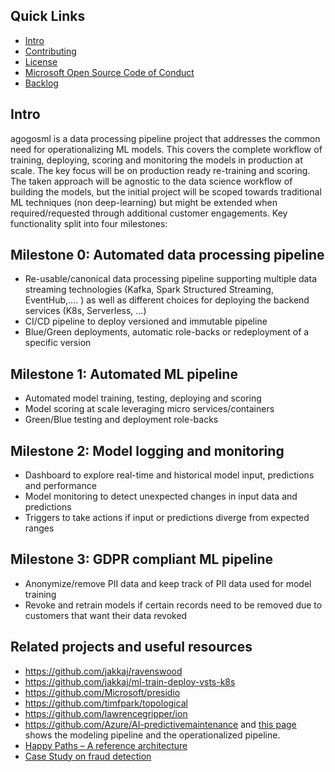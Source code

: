 

## Quick Links

- [Intro](#Intro)
- [Contributing](./CONTRIBUTING.md)
- [License](./LICENSE.md)
- [Microsoft Open Source Code of Conduct](https://opensource.microsoft.com/codeofconduct/)
- [Backlog](https://waffle.io/Microsoft/agogosml)
  
## Intro
agogosml is a data processing pipeline project that addresses the common need for operationalizing ML models. This covers the complete workflow of training, deploying, scoring and monitoring the models in production at scale. The key focus will be on production ready re-training and scoring. The taken approach will be agnostic to the data science workflow of building the models, but the initial project will be scoped towards traditional ML techniques (non deep-learning) but might be extended when required/requested through additional customer engagements.
Key functionality split into four milestones:

## Milestone 0: Automated data processing pipeline
-	Re-usable/canonical data processing pipeline supporting multiple data streaming technologies (Kafka, Spark Structured Streaming, EventHub,…. ) as well as different choices for deploying the backend services (K8s, Serverless, …)
-	CI/CD pipeline to deploy versioned and immutable pipeline 
-	Blue/Green deployments, automatic role-backs or redeployment of a specific version

## Milestone 1: Automated ML pipeline
-	Automated model training, testing, deploying and scoring 
-	Model scoring at scale leveraging micro services/containers
-	Green/Blue testing and deployment role-backs

## Milestone 2: Model logging and monitoring
-	Dashboard to explore real-time and historical model input, predictions and performance 
-	Model monitoring to detect unexpected changes in input data and predictions
-	Triggers to take actions if input or predictions diverge from expected ranges

## Milestone 3: GDPR compliant ML pipeline
-	Anonymize/remove PII data and keep track of PII data used for model training
-	Revoke and retrain models if certain records need to be removed due to customers that want their data revoked 

## Related projects and useful resources
- https://github.com/jakkaj/ravenswood
- https://github.com/jakkaj/ml-train-deploy-vsts-k8s
- https://github.com/Microsoft/presidio
- https://github.com/timfpark/topological 
- https://github.com/lawrencegripper/ion 
- https://github.com/Azure/AI-predictivemaintenance and [this page](https://na01.safelinks.protection.outlook.com/?url=https%3A%2F%2Fgithub.com%2FAzure%2FAI-PredictiveMaintenance%2Ftree%2Fmaster%2Fdocs&data=02%7C01%7C%7C0bc38fbfbe0e45b9364e08d60ecfc936%7C72f988bf86f141af91ab2d7cd011db47%7C1%7C0%7C636712682921627767&sdata=CXvxvfzl%2FnoLlIZV7p7LBQTyzJdrL8rvwYlDxB5CsQE%3D&reserved=0) shows the modeling pipeline and the operationalized pipeline.
- [Happy Paths – A reference architecture](https://microsoft.sharepoint.com/teams/CECRMSP/Shared%20with%20Microsoft/Forms/AllItems.aspx?slrid=0c878a9e%2Da0d2%2D0000%2Db062%2Dfea03d1c2137&RootFolder=%2Fteams%2FCECRMSP%2FShared%20with%20Microsoft%2FAI%20CAT%20Materials%2FCustom%20AI%20Reference%20Architectures&FolderCTID=0x012000CC11EAFABCEF3D40B8E0D96CF1BA4810)
- [Case Study on fraud detection](https://azure.microsoft.com/en-us/blog/two-seconds-to-take-a-bite-out-of-mobile-bank-fraud-with-artificial-intelligence/)
